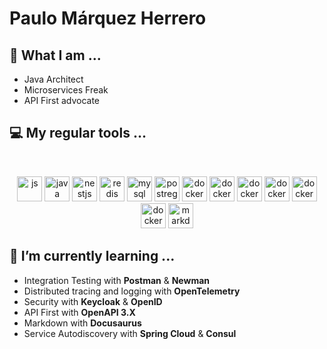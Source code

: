# Paulo Márquez Herrero

## 🔭 What I am ...
* Java Architect
* Microservices Freak
* API First advocate

## 💻 My regular tools ...
<br/>
<p align="center"> 
 <img alt="js" height="40" src="https://cdn.jsdelivr.net/gh/devicons/devicon/icons/javascript/javascript-original.svg" />
 <img alt="java" height="40" src="https://cdn.jsdelivr.net/gh/devicons/devicon/icons/java/java-original.svg" />
 <img alt="nestjs" height="40" src="https://cdn.jsdelivr.net/gh/devicons/devicon/icons/android/android-plain.svg" />
 <img alt="redis" height="40" src="https://cdn.jsdelivr.net/gh/devicons/devicon/icons/redis/redis-original.svg" />
 <img alt="mysql" height="40" src="https://cdn.jsdelivr.net/gh/devicons/devicon/icons/mysql/mysql-original-wordmark.svg" />
 <img alt="postrege" height="40" src="https://cdn.jsdelivr.net/gh/devicons/devicon/icons/postgresql/postgresql-original.svg" />
 <img alt="docker" height="40" src="https://cdn.jsdelivr.net/gh/devicons/devicon/icons/docker/docker-original.svg" />
 <img alt="docker" height="40" src="https://cdn.jsdelivr.net/gh/devicons/devicon/icons/github/github-original.svg" />
 <img alt="docker" height="40" src="https://cdn.jsdelivr.net/gh/devicons/devicon/icons/spring/spring-original.svg" />
 <img alt="docker" height="40" src="https://cdn.jsdelivr.net/gh/devicons/devicon/icons/mongodb/mongodb-plain-wordmark.svg" />
 <img alt="docker" height="40" src="https://cdn.jsdelivr.net/gh/devicons/devicon/icons/tomcat/tomcat-original.svg" />
 <img alt="docker" height="40" src="https://cdn.jsdelivr.net/gh/devicons/devicon/icons/vscode/vscode-original.svg" />
 <img alt="markdown" height="40" src="https://cdn.jsdelivr.net/gh/devicons/devicon/icons/markdown/markdown-original.svg" />
</p>

## 🌱 I’m currently learning ...
* Integration Testing with **Postman** & **Newman**
* Distributed tracing and logging with **OpenTelemetry**
* Security with **Keycloak** & **OpenID**
* API First with **OpenAPI 3.X**
* Markdown with **Docusaurus**
* Service Autodiscovery with **Spring Cloud** & **Consul**

 <br/>
<!--

<img alt="rabbitmq" height="40" src="https://cdn.worldvectorlogo.com/logos/rabbitmq.svg" />
KOTLIN
REACT
others...
<img alt="kafka" height="40" src="https://cdn.jsdelivr.net/gh/devicons/devicon/icons/apachekafka/apachekafka-original.svg" />

**pmarquez/pmarquez** is a ✨ _special_ ✨ repository because its `README.md` (this file) appears on your GitHub profile.

Here are some ideas to get you started:

- 🔭 I’m currently working on ...
- 🌱 I’m currently learning ...
- 👯 I’m looking to collaborate on ...
- 🤔 I’m looking for help with ...
- 💬 Ask me about ...
- 📫 How to reach me: ...
- 😄 Pronouns: ...
- ⚡ Fun fact: ...
-->
